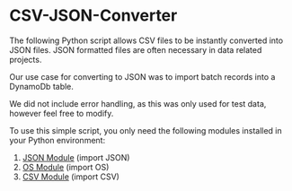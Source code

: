 # CSV-JSON-Converter
 
The following Python script allows CSV files to be instantly converted into JSON files.  JSON formatted files are often necessary in data related projects.

Our use case for converting to JSON was to import batch records into a DynamoDb table.

We did not include error handling, as this was only used for test data, however feel free to modify.

To use this simple script, you only need the following modules installed in your Python environment:
1. [JSON Module](https://docs.python.org/3/library/json.html) (import JSON)
2. [OS Module](https://docs.python.org/3/library/os.html) (import OS)
3. [CSV Module](https://docs.python.org/3/library/csv.html) (import CSV)

